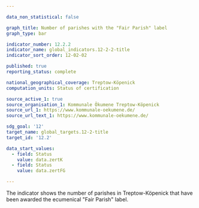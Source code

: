 ```yaml
---

data_non_statistical: false

graph_title: Number of parishes with the "Fair Parish" label 
graph_type: bar

indicator_number: 12.2.2
indicator_name: global_indicators.12-2-2-title
indicator_sort_order: 12-02-02

published: true
reporting_status: complete

national_geographical_coverage: Treptow-Köpenick
computation_units: Status of certification

source_active_1: true
source_organisation_1: Kommunale Ökumene Treptow-Köpenick
source_url_1: https://www.kommunale-oekumene.de/
source_url_text_1: https://www.kommunale-oekumene.de/

sdg_goal: '12'
target_name: global_targets.12-2-title
target_id: '12.2'

data_start_values:
  - field: Status
    value: data.zertK
  - field: Status
    value: data.zertFG

---
```


The indicator shows the number of parishes in Treptow-Köpenick that have been awarded the ecumenical "Fair Parish" label.
